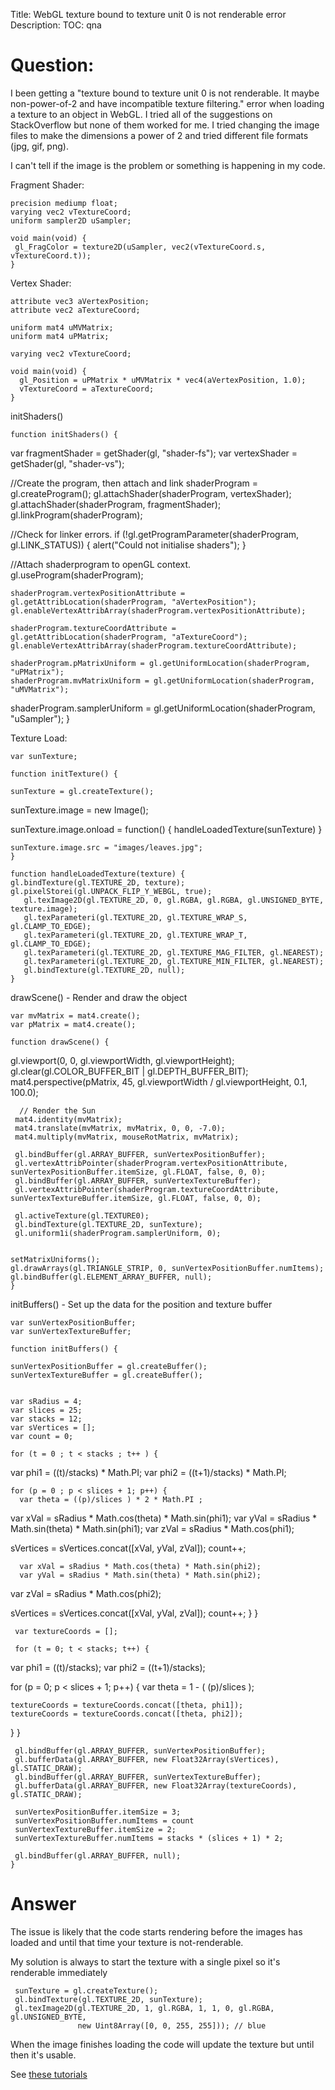 Title: WebGL texture bound to texture unit 0 is not renderable error
Description:
TOC: qna

# Question:

I been getting a "texture bound to texture unit 0 is not renderable. It maybe non-power-of-2 and have incompatible texture filtering." error when loading a texture to an object in WebGL. I tried all of the suggestions on StackOverflow but none of them worked for me. I tried changing the image files to make the dimensions a power of 2 and tried different file formats (jpg, gif, png). 

I can't tell if the image is the problem or something is happening in my code. 

Fragment Shader:

    precision mediump float;
    varying vec2 vTextureCoord;
    uniform sampler2D uSampler;

    void main(void) {
     gl_FragColor = texture2D(uSampler, vec2(vTextureCoord.s, vTextureCoord.t));
    }
  

Vertex Shader:

    attribute vec3 aVertexPosition;
    attribute vec2 aTextureCoord;

    uniform mat4 uMVMatrix;
    uniform mat4 uPMatrix;

    varying vec2 vTextureCoord;

    void main(void) {
      gl_Position = uPMatrix * uMVMatrix * vec4(aVertexPosition, 1.0);
      vTextureCoord = aTextureCoord;
    }


initShaders()

    function initShaders() {
 var fragmentShader = getShader(gl, "shader-fs");
 var vertexShader = getShader(gl, "shader-vs");


 //Create the program, then attach and link 
 shaderProgram = gl.createProgram();
 gl.attachShader(shaderProgram, vertexShader);
 gl.attachShader(shaderProgram, fragmentShader);
 gl.linkProgram(shaderProgram);

 //Check for linker errors.
 if (!gl.getProgramParameter(shaderProgram, gl.LINK_STATUS)) {
  alert("Could not initialise shaders");
 }

 //Attach shaderprogram to openGL context.
 gl.useProgram(shaderProgram);
  
    shaderProgram.vertexPositionAttribute = gl.getAttribLocation(shaderProgram, "aVertexPosition");
    gl.enableVertexAttribArray(shaderProgram.vertexPositionAttribute);
  
    shaderProgram.textureCoordAttribute = gl.getAttribLocation(shaderProgram, "aTextureCoord");
    gl.enableVertexAttribArray(shaderProgram.textureCoordAttribute);

    shaderProgram.pMatrixUniform = gl.getUniformLocation(shaderProgram, "uPMatrix");
    shaderProgram.mvMatrixUniform = gl.getUniformLocation(shaderProgram, "uMVMatrix");
 shaderProgram.samplerUniform = gl.getUniformLocation(shaderProgram, "uSampler");
    }

Texture Load:

    var sunTexture;

    function initTexture() {

    sunTexture = gl.createTexture();
 sunTexture.image = new Image();

 sunTexture.image.onload = function() {
  handleLoadedTexture(sunTexture)
 }
  
    sunTexture.image.src = "images/leaves.jpg";  
    }

    function handleLoadedTexture(texture) {
    gl.bindTexture(gl.TEXTURE_2D, texture);
    gl.pixelStorei(gl.UNPACK_FLIP_Y_WEBGL, true);
       gl.texImage2D(gl.TEXTURE_2D, 0, gl.RGBA, gl.RGBA, gl.UNSIGNED_BYTE, texture.image);
       gl.texParameteri(gl.TEXTURE_2D, gl.TEXTURE_WRAP_S, gl.CLAMP_TO_EDGE);
       gl.texParameteri(gl.TEXTURE_2D, gl.TEXTURE_WRAP_T, gl.CLAMP_TO_EDGE);
       gl.texParameteri(gl.TEXTURE_2D, gl.TEXTURE_MAG_FILTER, gl.NEAREST);
       gl.texParameteri(gl.TEXTURE_2D, gl.TEXTURE_MIN_FILTER, gl.NEAREST);
       gl.bindTexture(gl.TEXTURE_2D, null);
    }
  

drawScene() - Render and draw the object
 

    var mvMatrix = mat4.create();
    var pMatrix = mat4.create();

    function drawScene() {

   gl.viewport(0, 0, gl.viewportWidth, gl.viewportHeight);
   gl.clear(gl.COLOR_BUFFER_BIT | gl.DEPTH_BUFFER_BIT);
   mat4.perspective(pMatrix, 45, gl.viewportWidth / gl.viewportHeight, 0.1, 100.0);

  
      // Render the Sun
     mat4.identity(mvMatrix);  
     mat4.translate(mvMatrix, mvMatrix, 0, 0, -7.0);
     mat4.multiply(mvMatrix, mouseRotMatrix, mvMatrix);
    
     gl.bindBuffer(gl.ARRAY_BUFFER, sunVertexPositionBuffer);
     gl.vertexAttribPointer(shaderProgram.vertexPositionAttribute, sunVertexPositionBuffer.itemSize, gl.FLOAT, false, 0, 0);
     gl.bindBuffer(gl.ARRAY_BUFFER, sunVertexTextureBuffer);
     gl.vertexAttribPointer(shaderProgram.textureCoordAttribute, sunVertexTextureBuffer.itemSize, gl.FLOAT, false, 0, 0);

     gl.activeTexture(gl.TEXTURE0);
     gl.bindTexture(gl.TEXTURE_2D, sunTexture);
     gl.uniform1i(shaderProgram.samplerUniform, 0);


    setMatrixUniforms();
    gl.drawArrays(gl.TRIANGLE_STRIP, 0, sunVertexPositionBuffer.numItems);
    gl.bindBuffer(gl.ELEMENT_ARRAY_BUFFER, null);
    }

initBuffers() - Set up the data for the position and texture buffer

    var sunVertexPositionBuffer; 
    var sunVertexTextureBuffer;
  
    function initBuffers() {

    sunVertexPositionBuffer = gl.createBuffer(); 
    sunVertexTextureBuffer = gl.createBuffer();
 
  
    var sRadius = 4;
    var slices = 25;
    var stacks = 12; 
    var sVertices = []; 
    var count = 0;
  
    for (t = 0 ; t < stacks ; t++ ) { 
   var phi1 = ((t)/stacks) * Math.PI;
   var phi2 = ((t+1)/stacks) * Math.PI;
    
    for (p = 0 ; p < slices + 1; p++) { 
      var theta = ((p)/slices ) * 2 * Math.PI ; 
   var xVal = sRadius * Math.cos(theta) * Math.sin(phi1);
   var yVal = sRadius * Math.sin(theta) * Math.sin(phi1);
      var zVal = sRadius * Math.cos(phi1);
            
   sVertices = sVertices.concat([xVal, yVal, zVal]);
      count++;
      
      var xVal = sRadius * Math.cos(theta) * Math.sin(phi2);
      var yVal = sRadius * Math.sin(theta) * Math.sin(phi2);
   var zVal = sRadius * Math.cos(phi2);
      
   sVertices = sVertices.concat([xVal, yVal, zVal]);
      count++;
     }
    }
   
     var textureCoords = [];
  
     for (t = 0; t < stacks; t++) {
   var phi1 = ((t)/stacks);
   var phi2 = ((t+1)/stacks);
    
   for (p = 0; p < slices + 1; p++) {
    var theta = 1 - ( (p)/slices );
      
    textureCoords = textureCoords.concat([theta, phi1]);
    textureCoords = textureCoords.concat([theta, phi2]);
   }
     }      

     gl.bindBuffer(gl.ARRAY_BUFFER, sunVertexPositionBuffer);
     gl.bufferData(gl.ARRAY_BUFFER, new Float32Array(sVertices), gl.STATIC_DRAW);
     gl.bindBuffer(gl.ARRAY_BUFFER, sunVertexTextureBuffer);
     gl.bufferData(gl.ARRAY_BUFFER, new Float32Array(textureCoords), gl.STATIC_DRAW);  
  
     sunVertexPositionBuffer.itemSize = 3; 
     sunVertexPositionBuffer.numItems = count 
     sunVertexTextureBuffer.itemSize = 2;
     sunVertexTextureBuffer.numItems = stacks * (slices + 1) * 2;

     gl.bindBuffer(gl.ARRAY_BUFFER, null);
    }

# Answer

The issue is likely that the code starts rendering before the images has loaded and until that time your texture is not-renderable.

My solution is always to start the texture with a single pixel so it's renderable immediately

     sunTexture = gl.createTexture();
     gl.bindTexture(gl.TEXTURE_2D, sunTexture);
     gl.texImage2D(gl.TEXTURE_2D, 1, gl.RGBA, 1, 1, 0, gl.RGBA, gl.UNSIGNED_BYTE,
                   new Uint8Array([0, 0, 255, 255])); // blue

When the image finishes loading the code will update the texture but until then it's usable.

See [these tutorials](https://webglfundamentals.org/webgl/lessons/webgl-3d-textures.html)
